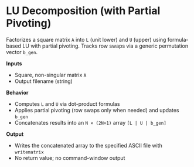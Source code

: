 # LU Decomposition (with Partial Pivoting)

Factorizes a square matrix `A` into `L` (unit lower) and `U` (upper) using formula-based LU with partial pivoting. Tracks row swaps via a generic permutation vector `b_gen`.

**Inputs**
- Square, non-singular matrix `A`
- Output filename (string)

**Behavior**
- Computes `L` and `U` via dot-product formulas
- Applies partial pivoting (row swaps only when needed) and updates `b_gen`
- Concatenates results into an `N × (2N+1)` array `[L | U | b_gen]`

**Output**
- Writes the concatenated array to the specified ASCII file with `writematrix`
- No return value; no command-window output
